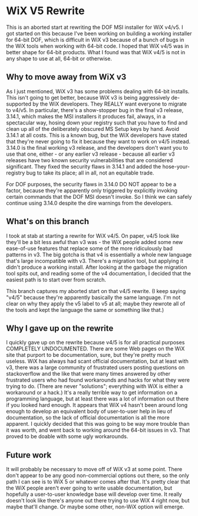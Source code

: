# WiX V5 Rewrite

This is an aborted start at rewriting the DOF MSI installer for WiX
v4/v5.  I got started on this because I've been working on building a
working installer for 64-bit DOF, which is difficult in WiX v3 because
of a bunch of bugs in the WiX tools when working with 64-bit code.  I
hoped that WiX v4/5 was in better shape for 64-bit products.  What I
found was that WiX v4/5 is not in any shape to use at all, 64-bit
or otherwise.

## Why to move away from WiX v3

As I just mentioned, WiX v3 has some problems dealing with 64-bit
installs.  This isn't going to get better, because WiX v3 is being
aggressively de-supported by the WiX developers.  They REALLY want
everyone to migrate to v4/v5.  In particular, there's a show-stopper
bug in the final v3 release, 3.14.1, which makes the MSI installers it
produces fail, always, in a spectacular way, hosing down your registry
such that you have to find and clean up all of the deliberately
obscured MS Setup keys by hand.  Avoid 3.14.1 at all costs.  This is a
known bug, but the WiX developers have stated that they're never going
to fix it because they want to work on v4/5 instead.  3.14.0 is the
final working v3 release, and the developers don't want you to use
that one, either - or any earlier v3 release - because all earlier v3
releases have two known security vulnerabilities that are considered
significant.  They fixed the security flaws in 3.14.1 and added the
hose-your-registry bug to take its place; all in all, not an equitable
trade.  

For DOF purposes, the security flaws in 3.14.0 DO NOT appear to be a
factor, because they're apparently only triggered by explicitly
invoking certain commands that the DOF MSI doesn't invoke.  So I think
we can safely continue using 3.14.0 despite the dire warnings from the
developers.

## What's on this branch

I took at stab at starting a rewrite for WiX v4/5.  On paper, v4/5
look like they'll be a bit less awful than v3 was - the WiX people
added some new ease-of-use features that replace some of the more
ridiculously bad patterns in v3.  The big gotcha is that v4 is
essentially a whole new language that's large incompatible with v3.
There's a migration tool, but applying it didn't produce a working
install.  After looking at the garbage the migration tool spits out,
and reading some of the v4 documentation, I decided that the easiest
path is to start over from scratch.

This branch captures my aborted start on that v4/5 rewrite.  (I keep
saying "v4/5" because they're apparently basically the same language.
I'm not clear on why they apply the v5 label to v5 at all; maybe they
rewrote all of the tools and kept the language the same or something
like that.)

## Why I gave up on the rewrite

I quickly gave up on the rewrite because v4/5 is for all practical
purposes COMPLETELY UNDOCUMENTED.  There are some Web pages on the WiX
site that purport to be documentation, sure, but they're pretty much
useless.  WiX has always had scant official documentation, but at
least with v3, there was a large community of frustrated users posting
questions on stackoverflow and the like that were many times answered
by other frustrated users who had found workarounds and hacks for what
they were trying to do.  (There are never "solutions"; everything with
WiX is either a workaround or a hack.)  It's a really terrible way to
get information on a programming language, but at least there was a
lot of information out there if you looked hard enough.  It appears
that WiX v4 hasn't been around long enough to develop an equivalent
body of user-to-user help in lieu of documentation, so the lack of
official documentation is all the more apparent.  I quickly decided
that this was going to be way more trouble than it was worth, and went
back to working around the 64-bit issues in v3.  That proved to be
doable with some ugly workarounds.

## Future work

It will probably be necessary to move off of WiX v3 at some point.
There don't appear to be any good non-commercial options out there, so
the only path I can see is to WiX 5 or whatever comes after that.
It's pretty clear that the WiX people aren't ever going to write
usable documentation, but hopefully a user-to-user knowledge base will
develop over time.  It really doesn't look like there's anyone out
there trying to use WiX 4 right now, but maybe that'll change.  Or
maybe some other, non-WiX option will emerge.

